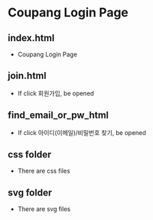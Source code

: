 # Coupang Login Page

## index.html
+ Coupang Login Page

## join.html
+ If click 회원가입, be opened

## find_email_or_pw_html
+ If click 아이디(이메일)/비밀번호 찾기, be opened
  
## css folder
+ There are css files

## svg folder
+ There are svg files
